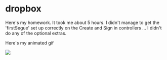 # dropbox

Here's my homework. It took me about 5 hours. I didn't manage to get the 'firstSegue' set up correctly on the Create and Sign in controllers ... I didn't do any of the optional extras.

Here's my animated gif

<a href="http://imgur.com/k9iqgCh"><img src="http://imgur.com/k9iqgCh"/></a>
